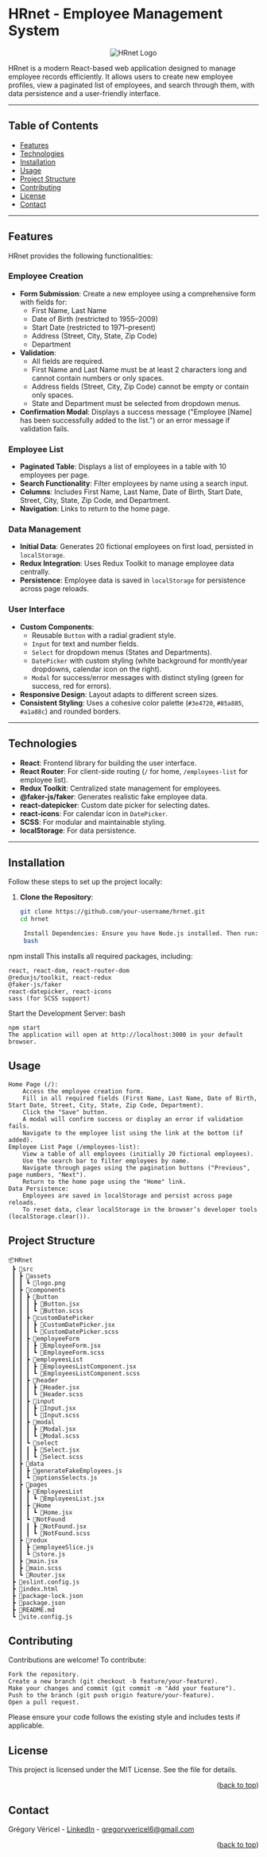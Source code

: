 <a name="readme-top"></a>

# HRnet - Employee Management System

<div align="center">

![HRnet Logo](./src/assets/logo.png)
</div>

HRnet is a modern React-based web application designed to manage employee records efficiently. It allows users to create new employee profiles, view a paginated list of employees, and search through them, with data persistence and a user-friendly interface.

---

## Table of Contents

- [Features](#features)
- [Technologies](#technologies)
- [Installation](#installation)
- [Usage](#usage)
- [Project Structure](#project-structure)
- [Contributing](#contributing)
- [License](#license)
- [Contact](#contact)

---

## Features

HRnet provides the following functionalities:

### Employee Creation
- **Form Submission**: Create a new employee using a comprehensive form with fields for:
  - First Name, Last Name
  - Date of Birth (restricted to 1955–2009)
  - Start Date (restricted to 1971–present)
  - Address (Street, City, State, Zip Code)
  - Department
- **Validation**:
  - All fields are required.
  - First Name and Last Name must be at least 2 characters long and cannot contain numbers or only spaces.
  - Address fields (Street, City, Zip Code) cannot be empty or contain only spaces.
  - State and Department must be selected from dropdown menus.
- **Confirmation Modal**: Displays a success message ("Employee [Name] has been successfully added to the list.") or an error message if validation fails.

### Employee List
- **Paginated Table**: Displays a list of employees in a table with 10 employees per page.
- **Search Functionality**: Filter employees by name using a search input.
- **Columns**: Includes First Name, Last Name, Date of Birth, Start Date, Street, City, State, Zip Code, and Department.
- **Navigation**: Links to return to the home page.

### Data Management
- **Initial Data**: Generates 20 fictional employees on first load, persisted in `localStorage`.
- **Redux Integration**: Uses Redux Toolkit to manage employee data centrally.
- **Persistence**: Employee data is saved in `localStorage` for persistence across page reloads.

### User Interface
- **Custom Components**:
  - Reusable `Button` with a radial gradient style.
  - `Input` for text and number fields.
  - `Select` for dropdown menus (States and Departments).
  - `DatePicker` with custom styling (white background for month/year dropdowns, calendar icon on the right).
  - `Modal` for success/error messages with distinct styling (green for success, red for errors).
- **Responsive Design**: Layout adapts to different screen sizes.
- **Consistent Styling**: Uses a cohesive color palette (`#3e4720`, `#85a885`, `#a1a88c`) and rounded borders.

---

## Technologies

- **React**: Frontend library for building the user interface.
- **React Router**: For client-side routing (`/` for home, `/employees-list` for employee list).
- **Redux Toolkit**: Centralized state management for employees.
- **@faker-js/faker**: Generates realistic fake employee data.
- **react-datepicker**: Custom date picker for selecting dates.
- **react-icons**: For calendar icon in `DatePicker`.
- **SCSS**: For modular and maintainable styling.
- **localStorage**: For data persistence.

---

## Installation

Follow these steps to set up the project locally:

1. **Clone the Repository**:
   ```bash
   git clone https://github.com/your-username/hrnet.git
   cd hrnet

    Install Dependencies: Ensure you have Node.js installed. Then run:
    bash

npm install
This installs all required packages, including:

    react, react-dom, react-router-dom
    @reduxjs/toolkit, react-redux
    @faker-js/faker
    react-datepicker, react-icons
    sass (for SCSS support)

Start the Development Server:
bash

    npm start
    The application will open at http://localhost:3000 in your default browser.

## Usage

    Home Page (/):
        Access the employee creation form.
        Fill in all required fields (First Name, Last Name, Date of Birth, Start Date, Street, City, State, Zip Code, Department).
        Click the "Save" button.
        A modal will confirm success or display an error if validation fails.
        Navigate to the employee list using the link at the bottom (if added).
    Employee List Page (/employees-list):
        View a table of all employees (initially 20 fictional employees).
        Use the search bar to filter employees by name.
        Navigate through pages using the pagination buttons ("Previous", page numbers, "Next").
        Return to the home page using the "Home" link.
    Data Persistence:
        Employees are saved in localStorage and persist across page reloads.
        To reset data, clear localStorage in the browser’s developer tools (localStorage.clear()).

## Project Structure

```plaintext
📦HRnet
 ┣ 📂src
 ┃ ┣ 📂assets
 ┃ ┃ ┗ 📜logo.png
 ┃ ┣ 📂components
 ┃ ┃ ┣ 📂button
 ┃ ┃ ┃ ┣ 📜Button.jsx
 ┃ ┃ ┃ ┗ 📜Button.scss
 ┃ ┃ ┣ 📂customDatePicker
 ┃ ┃ ┃ ┣ 📜CustomDatePicker.jsx
 ┃ ┃ ┃ ┗ 📜CustomDatePicker.scss
 ┃ ┃ ┣ 📂employeeForm
 ┃ ┃ ┃ ┣ 📜EmployeeForm.jsx
 ┃ ┃ ┃ ┗ 📜EmployeeForm.scss
 ┃ ┃ ┣ 📂employeesList
 ┃ ┃ ┃ ┣ 📜EmployeesListComponent.jsx
 ┃ ┃ ┃ ┗ 📜EmployeesListComponent.scss
 ┃ ┃ ┣ 📂header
 ┃ ┃ ┃ ┣ 📜Header.jsx
 ┃ ┃ ┃ ┗ 📜Header.scss
 ┃ ┃ ┣ 📂input
 ┃ ┃ ┃ ┣ 📜Input.jsx
 ┃ ┃ ┃ ┗ 📜Input.scss
 ┃ ┃ ┣ 📂modal
 ┃ ┃ ┃ ┣ 📜Modal.jsx
 ┃ ┃ ┃ ┗ 📜Modal.scss
 ┃ ┃ ┗ 📂select
 ┃ ┃ ┃ ┣ 📜Select.jsx
 ┃ ┃ ┃ ┗ 📜Select.scss
 ┃ ┣ 📂data
 ┃ ┃ ┣ 📜generateFakeEmployees.js
 ┃ ┃ ┗ 📜optionsSelects.js
 ┃ ┣ 📂pages
 ┃ ┃ ┣ 📂EmployeesList
 ┃ ┃ ┃ ┗ 📜EmployeesList.jsx
 ┃ ┃ ┣ 📂Home
 ┃ ┃ ┃ ┗ 📜Home.jsx
 ┃ ┃ ┗ 📂NotFound
 ┃ ┃ ┃ ┣ 📜NotFound.jsx
 ┃ ┃ ┃ ┗ 📜NotFound.scss
 ┃ ┣ 📂redux
 ┃ ┃ ┣ 📜employeeSlice.js
 ┃ ┃ ┗ 📜store.js
 ┃ ┣ 📜main.jsx
 ┃ ┣ 📜main.scss
 ┃ ┗ 📜Router.jsx
 ┣ 📜eslint.config.js
 ┣ 📜index.html
 ┣ 📜package-lock.json
 ┣ 📜package.json
 ┣ 📜README.md
 ┗ 📜vite.config.js
```

## Contributing

Contributions are welcome! To contribute:

    Fork the repository.
    Create a new branch (git checkout -b feature/your-feature).
    Make your changes and commit (git commit -m "Add your feature").
    Push to the branch (git push origin feature/your-feature).
    Open a pull request.

Please ensure your code follows the existing style and includes tests if applicable.

## License

This project is licensed under the MIT License. See the  file for details.
<p align="right">(<a href="#readme-top">back to top</a>)</p>


## Contact

Grégory Véricel - [LinkedIn](https://www.linkedin.com/in/gregory-vericel/) - gregoryvericel6@gmail.com

<p align="right">(<a href="#readme-top">back to top</a>)</p>